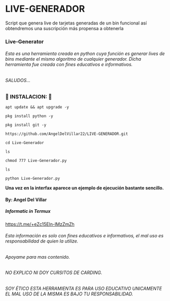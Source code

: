 # LIVE-GENERADOR
Script que genera live de tarjetas generadas de un bin funcional así obtendremos una suscripción más propensa a obtenerla
### Live-Generator

###### Esta es una herramienta creada en python cuya función es generar lives de bins mediante el mismo algoritmo de cualquier generador. Dicha herramienta fue creada con fines educativos e informativos.
###### SALUDOS...


### 🔮 INSTALACION: 🔮

```
apt update && apt upgrade -y

pkg install python -y

pkg install git -y

https://github.com/AngelDelVillar22/LIVE-GENERADOR.git

cd Live-Generador

ls

chmod 777 Live-Generador.py

ls

python Live-Generador.py
```

__Una vez en la interfax aparece un ejemplo de ejecución bastante sencillo.__

#### By: Angel Del Villar

##### Informatic in Termux

https://t.me/+eZc15Eln-lMzZmZh


###### Esta información es solo con fines educativos e informativos, el mal uso es responsabilidad de quien la utilize.

###### Apoyame para mas contenido.


######  NO EXPLICO NI DOY CURSITOS DE CARDING.

###### SOY ÉTICO ESTA HERRAMIENTA  ES PARA USO EDUCATIVO UNICAMENTE EL MAL USO DE LA MISMA ES BAJO TU RESPONSABILIDAD.
